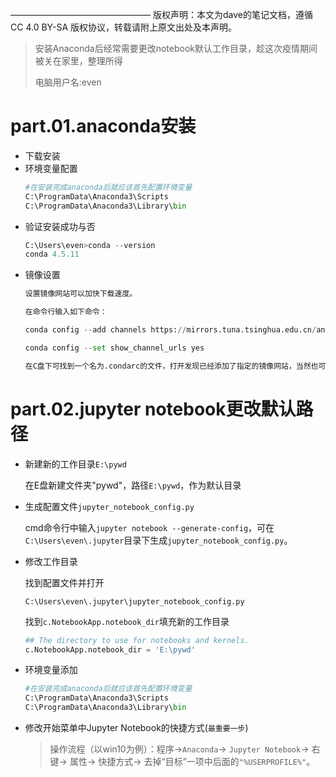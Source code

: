 
————————————————
版权声明：本文为dave的笔记文档，遵循 CC 4.0 BY-SA 版权协议，转载请附上原文出处及本声明。
> 安装Anaconda后经常需要更改notebook默认工作目录，趁这次疫情期间被关在家里，整理所得
>
> 电脑用户名:even

# part.01.anaconda安装
+ 下载安装
+ 环境变量配置
    ```python
    #在安装完成anaconda后就应该首先配置环境变量
    C:\ProgramData\Anaconda3\Scripts
    C:\ProgramData\Anaconda3\Library\bin
    ```
+ 验证安装成功与否
    ```python
    C:\Users\even>conda --version
    conda 4.5.11
    ```
+ 镜像设置
    ```python
    设置镜像网站可以加快下载速度。

    在命令行输入如下命令：

    conda config --add channels https://mirrors.tuna.tsinghua.edu.cn/anaconda/pkgs/free/

    conda config --set show_channel_urls yes

    在C盘下可找到一个名为.condarc的文件，打开发现已经添加了指定的镜像网站，当然也可以直接修改.condarc文件：

    ```

# part.02.jupyter notebook更改默认路径
+ 新建新的工作目录`E:\pywd`

    在E盘新建文件夹"pywd"，路径`E:\pywd`，作为默认目录
+ 生成配置文件`jupyter_notebook_config.py`

    cmd命令行中输入`jupyter notebook --generate-config`，可在`C:\Users\even\.jupyter`目录下生成`jupyter_notebook_config.py`。
    
+ 修改工作目录

    找到配置文件并打开
    ```
    C:\Users\even\.jupyter\jupyter_notebook_config.py
    ```
    找到`c.NotebookApp.notebook_dir`填充新的工作目录
    ```python
    ## The directory to use for notebooks and kernels.
    c.NotebookApp.notebook_dir = 'E:\pywd'
    ```
+ 环境变量添加
    ```python
    #在安装完成anaconda后就应该首先配置环境变量
    C:\ProgramData\Anaconda3\Scripts
    C:\ProgramData\Anaconda3\Library\bin
    ```
+ 修改开始菜单中Jupyter Notebook的快捷方式(`最重要一步`)
    >操作流程（以win10为例）：程序→`Anaconda`→ `Jupyter Notebook`→ 右键→ 属性→ 快捷方式→ 去掉“目标”一项中后面的`"%USERPROFILE%"`。
